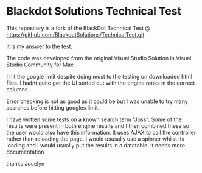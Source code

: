 # Blackdot Solutions Technical Test

This repository is a fork of the BlackDot Technical Test @ https://github.com/BlackdotSolutions/TechnicalTest.git

It is my answer to the test.

The code was developed from the original Visual Studio Solution in Visual Studio Community for Mac

I hit the google limit despite doing most to the testing on downloaded html files.  I hadnt quite got the UI sorted out with the engine ranks in the correct columns.

Error checking is not as good as it could be but I was unable to try many searches before hitting googles limit.

I have written some tests on a known search term "Joss".  Some of the results were present in both engine results and I then combined these so the user would also have this information.  It uses AJAX to call the controller rather than reloading the page.  I would ususally use a spinner whilst its loading and I would usually put the results in a datatable. It needs more documentation

thanks
Jocelyn


